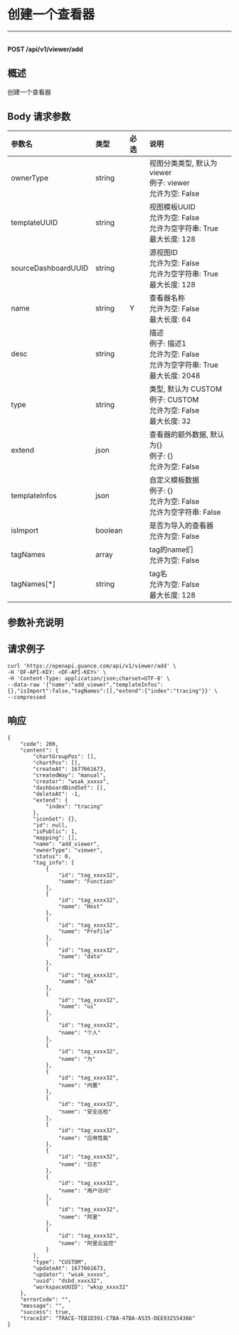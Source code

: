 # 创建一个查看器

---

<br />**POST /api/v1/viewer/add**

## 概述
创建一个查看器




## Body 请求参数

| 参数名        | 类型     | 必选   | 说明              |
|:-----------|:-------|:-----|:----------------|
| ownerType | string |  | 视图分类类型, 默认为 viewer<br>例子: viewer <br>允许为空: False <br> |
| templateUUID | string |  | 视图模板UUID<br>允许为空: False <br>允许为空字符串: True <br>最大长度: 128 <br> |
| sourceDashboardUUID | string |  | 源视图ID<br>允许为空: False <br>允许为空字符串: True <br>最大长度: 128 <br> |
| name | string | Y | 查看器名称<br>允许为空: False <br>最大长度: 64 <br> |
| desc | string |  | 描述<br>例子: 描述1 <br>允许为空: False <br>允许为空字符串: True <br>最大长度: 2048 <br> |
| type | string |  | 类型, 默认为 CUSTOM<br>例子: CUSTOM <br>允许为空: False <br>最大长度: 32 <br> |
| extend | json |  | 查看器的额外数据, 默认为{}<br>例子: {} <br>允许为空: False <br> |
| templateInfos | json |  | 自定义模板数据<br>例子: {} <br>允许为空: False <br>允许为空字符串: False <br> |
| isImport | boolean |  | 是否为导入的查看器<br>允许为空: False <br> |
| tagNames | array |  | tag的name们<br>允许为空: False <br> |
| tagNames[*] | string |  | tag名<br>允许为空: False <br>最大长度: 128 <br> |

## 参数补充说明





## 请求例子
```shell
curl 'https://openapi.guance.com/api/v1/viewer/add' \
-H 'DF-API-KEY: <DF-API-KEY>' \
-H 'Content-Type: application/json;charset=UTF-8' \
--data-raw '{"name":"add_viewer","templateInfos":{},"isImport":false,"tagNames":[],"extend":{"index":"tracing"}}' \
--compressed 
```




## 响应
```shell
{
    "code": 200,
    "content": {
        "chartGroupPos": [],
        "chartPos": [],
        "createAt": 1677661673,
        "createdWay": "manual",
        "creator": "wsak_xxxxx",
        "dashboardBindSet": [],
        "deleteAt": -1,
        "extend": {
            "index": "tracing"
        },
        "iconSet": {},
        "id": null,
        "isPublic": 1,
        "mapping": [],
        "name": "add_viewer",
        "ownerType": "viewer",
        "status": 0,
        "tag_info": [
            {
                "id": "tag_xxxx32",
                "name": "Function"
            },
            {
                "id": "tag_xxxx32",
                "name": "Host"
            },
            {
                "id": "tag_xxxx32",
                "name": "Profile"
            },
            {
                "id": "tag_xxxx32",
                "name": "data"
            },
            {
                "id": "tag_xxxx32",
                "name": "ok"
            },
            {
                "id": "tag_xxxx32",
                "name": "ui"
            },
            {
                "id": "tag_xxxx32",
                "name": "个人"
            },
            {
                "id": "tag_xxxx32",
                "name": "为"
            },
            {
                "id": "tag_xxxx32",
                "name": "内置"
            },
            {
                "id": "tag_xxxx32",
                "name": "安全巡检"
            },
            {
                "id": "tag_xxxx32",
                "name": "应用性能"
            },
            {
                "id": "tag_xxxx32",
                "name": "日志"
            },
            {
                "id": "tag_xxxx32",
                "name": "用户访问"
            },
            {
                "id": "tag_xxxx32",
                "name": "阿里"
            },
            {
                "id": "tag_xxxx32",
                "name": "阿里云监控"
            }
        ],
        "type": "CUSTOM",
        "updateAt": 1677661673,
        "updator": "wsak_xxxxx",
        "uuid": "dsbd_xxxx32",
        "workspaceUUID": "wksp_xxxx32"
    },
    "errorCode": "",
    "message": "",
    "success": true,
    "traceId": "TRACE-7EB1D391-C7BA-47BA-A535-DEE932554366"
} 
```




